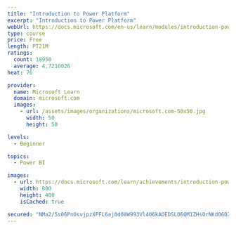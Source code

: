 ```yaml
---
title: "Introduction to Power Platform"
excerpt: "Introduction to Power Platform"
webUrl: https://docs.microsoft.com/en-us/learn/modules/introduction-power-platform/
type: course
price: Free
length: PT21M
ratings:
  count: 18950
  average: 4.7210026
heat: 76

provider:
  name: Microsoft Learn
  domain: microsoft.com
  images:
    - url: /assets/images/organizations/microsoft.com-50x50.jpg
      width: 50
      height: 50

levels:
  - Beginner

topics:
  - Power BI

images:
  - url: https://docs.microsoft.com/learn/achievements/introduction-power-platform-social.png
    width: 800
    height: 400
    isCached: true

secured: "NMa2/5s06PnOsvjpzXPFL6aj0d08W993Vl406kAOEDSLO6QM1ZHsOrNKd06DZvvU9vuf0byB3uCiaFJSYMSpOgHKUm175Q8+N3l+IKVXquWBSgBuL8Mrbscmqt0NtFKXYzDOb8WkdI0v2uMTTpzU2l3KCozmZbvntRtJmC/G7I8fZm76AlF9iDNAu5c1K+t1G7rM+84pG5dHz7oxZqakN5EljpgnErP5rI11PhzN6368uKkIqseBq3RZSfDghej5hAWH7PzmHfMkhy1o//IXMhIIzZUkfC7zGBrcJMpOk8CPfgPyIQGFZEYha71bMayd+ACiGi1P/L+gNwz2MqGsQ2zOHD8gPMDzCqnMtpB1IlZuUa2VF6GxQS2qnSanh5L0BYhihBTw6BsEoYsxGIz+UxFWwUuJuR7k24VNsnpeNT6wNrLX04q2PmMts4XjAiDM;4bUORSSBYjnfTPUoBNgDvQ=="
---
```


